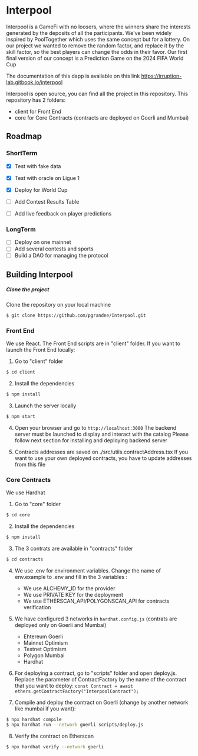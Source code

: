 # Interpool
Interpool is a GameFi with no loosers, where the winners share the interests generated by the deposits of all the participants.
We've been widely inspired by PoolTogether which uses the same concept but for a lottery. On our project we wanted to remove the random factor, and replace it by the skill factor, so the best players can change the odds in their favor.
Our first final version of our concept is a Prediction Game on the 2024 FIFA World Cup

The documentation of this dapp is available on this link https://irruption-lab.gitbook.io/interpool


Interpool is open source, you can find all the project in this repository.
This repository has 2 folders:
- client for Front End
- core for Core Contracts (contracts are deployed on Goerli and Mumbai)

## Roadmap

### ShortTerm
- [x] Test with fake data
- [x] Test with oracle on Ligue 1
- [X] Deploy for World Cup
- [ ] Add Contest Results Table
- [ ] Add live feedback on player predictions

  
### LongTerm
- [ ] Deploy on one mainnet
- [ ] Add several contests and sports
- [ ] Build a DAO for managing the protocol

## Building Interpool
##### Clone the project
Clone the repository on your local machine
```bash
$ git clone https://github.com/pgrandne/Interpool.git
```

### Front End ###
We use React. The Front End scripts are in "client" folder.
If you want to launch the Front End locally:

1. Go to "client" folder
```bash
$ cd client
```

2. Install the dependencies
```bash
$ npm install
```

3. Launch the server locally
```bash
$ npm start
```

4. Open your browser and go to `http://localhost:3000`
The backend server must be launched to display and interact with the catalog
Please follow next section for installing and deploying backend server

5. Contracts addresses are saved on ./src/utils.contractAddress.tsx
If you want to use your own deployed contracts, you have to update addresses from this file

### Core Contracts ###
We use Hardhat

1. Go to "core" folder
```bash
$ cd core
```

2. Install the dependencies
```bash
$ npm install
```

3. The 3 contrats are available in "contracts" folder
```bash
$ cd contracts
```

4. We use .env for environment variables. Change the name of env.example to .env and fill in the 3 variables :
   - We use ALCHEMY_ID for the provider
   - We use PRIVATE KEY for the deployment
   - We use ETHERSCAN_API/POLYGONSCAN_API for contracts verification

5. We have configured 3 networks in `hardhat.config.js` (contrats are deployed only on Goerli and Mumbai)
   - Ehtereum Goerli
   - Mainnet Optimism
   - Testnet Optimism
   - Polygon Mumbai
   - Hardhat

6. For deploying a contract, go to "scripts" folder and open deploy.js. Replace the parameter of ContractFactory by the name of the contract that you want to deploy:
`const Contract = await ethers.getContractFactory("InterpoolContract");`

7. Compile and deploy the contract on Goerli (change by another network like mumbai if you want):
```bash
$ npx hardhat compile
$ npx hardhat run --network goerli scripts/deploy.js
```
8. Verify the contract on Etherscan
```bash
$ npx hardhat verify --network goerli
```